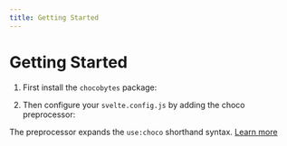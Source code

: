 ```yaml
---
title: Getting Started
---
```


<script lang="ts">
  import Highlighter from "$components/Highlighter.svelte";
</script>

# Getting Started

1. First install the `chocobytes` package:

<Highlighter file="./install.sh" />


2. Then configure your `svelte.config.js` by adding the choco preprocessor:

<Highlighter file="./preprocessor.js" />

The preprocessor expands the `use:choco` shorthand syntax. [Learn more](/guides/preprocessor)
